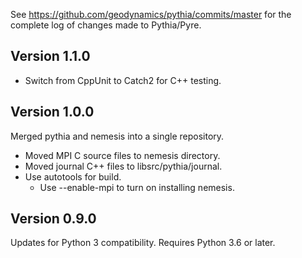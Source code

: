 See <https://github.com/geodynamics/pythia/commits/master> for the complete log of changes made to Pythia/Pyre.


## Version 1.1.0

* Switch from CppUnit to Catch2 for C++ testing.

## Version 1.0.0

Merged pythia and nemesis into a single repository.

* Moved MPI C source files to nemesis directory.
* Moved journal C++ files to libsrc/pythia/journal.
* Use autotools for build.
  * Use --enable-mpi to turn on installing nemesis.

## Version 0.9.0

Updates for Python 3 compatibility. Requires Python 3.6 or later.
